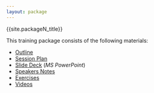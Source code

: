 ```yaml
---
layout: package
---
```


{{site.packageN_title}}

This training package consists of the following materials:

* [Outline](outline.html)
* [Session Plan](plan.html)
* [Slide Deck](slides.pptx) (_MS PowerPoint_)
* [Speakers Notes](notes.html)
* [Exercises](exercises.html)
* [Videos](video.html)
